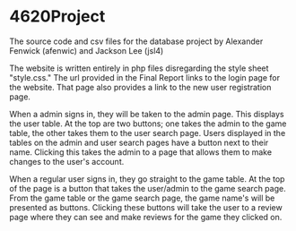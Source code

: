 # 4620Project
The source code and csv files for the database project by Alexander Fenwick (afenwic) and Jackson Lee (jsl4)

The website is written entirely in php files disregarding the style sheet "style.css." The url provided in the Final Report links to the login page for the website. That page also provides a link to the new user registration page.

When a admin signs in, they will be taken to the admin page. This displays the user table. At the top are two buttons; one takes the admin to the game table, the other takes them to the user search page. Users displayed in the tables on the admin and user search pages have a button next to their name. Clicking this takes the admin to a page that allows them to make changes to the user's account.

When a regular user signs in, they go straight to the game table. At the top of the page is a button that takes the user/admin to the game search page. From the game table or the game search page, the game name's will be presented as buttons. Clicking these buttons will take the user to a review page where they can see and make reviews for the game they clicked on.
